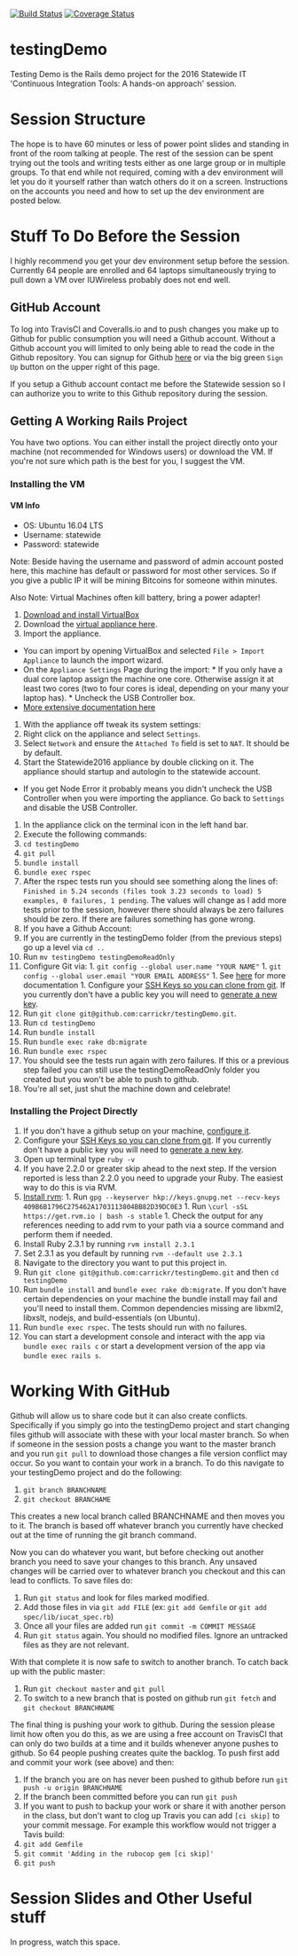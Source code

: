 [![Build Status](https://travis-ci.org/carrickr/testingDemo.svg?branch=master)](https://travis-ci.org/carrickr/testingDemo) [![Coverage Status](https://coveralls.io/repos/github/carrickr/testingDemo/badge.svg?branch=master)](https://coveralls.io/github/carrickr/testingDemo?branch=master)

# testingDemo

Testing Demo is the Rails demo project for the 2016 Statewide IT 'Continuous Integration Tools: A hands-on approach' session.

# Session Structure

The hope is to have 60 minutes or less of power point slides and standing in front of the room talking at people.  The rest of the session can be spent trying out the tools and writing tests either as one large group or in multiple groups.  To that end while not required, coming with a dev environment will let you do it yourself rather than watch others do it on a screen.  Instructions on the accounts you need and how to set up the dev environment are posted below.  


# Stuff To Do Before the Session

I highly recommend you get your dev environment setup before the session.  Currently 64 people are enrolled and 64 laptops simultaneously trying to pull down a VM over IUWireless probably does not end well.  

## GitHub Account

To log into TravisCI and Coveralls.io and to push changes you make up to Github for public consumption you will need a Github account.  Without a Github account you will limited to only being able to read the code in the Github repository.  You can signup for Github [here](https://github.com/join) or via the big green `Sign Up` button on the upper right of this page.

If you setup a Github account contact me before the Statewide session so I can authorize you to write to this Github repository during the session.

## Getting A Working Rails Project

You have two options.  You can either install the project directly onto your machine (not recommended for Windows users) or download the VM.  If you're not sure which path is the best for you, I suggest the VM.  

### Installing the VM

#### VM Info
* OS: Ubuntu 16.04 LTS
* Username: statewide
* Password: statewide

Note: Beside having the username and password of admin account posted here, this machine has default or password for most other services.  So if you give a public IP it will be mining Bitcoins for someone within minutes.  

Also Note: Virtual Machines often kill battery, bring a power adapter!

1.  [Download and install VirtualBox](https://www.virtualbox.org/wiki/Downloads)
1.  Download the [virtual appliance here](https://iu.app.box.com/s/u2ix58gzevxjk5h3mh68004qnqb4a5xx).
1.  Import the appliance.  
  *  You can import by opening VirtualBox and selected `File > Import Appliance` to launch the import wizard.
  *  On the `Appliance Settings` Page during the import:
    *  If you only have a dual core laptop assign the machine one core.  Otherwise assign it at least two cores (two to four cores is ideal, depending on your many your laptop has).
    * Uncheck the USB Controller box.
  *  [More extensive documentation here](https://docs.oracle.com/cd/E26217_01/E26796/html/qs-import-vm.html)
1.  With the appliance off tweak its system settings:
  1. Right click on the appliance and select `Settings`.
  1. Select `Network` and ensure the `Attached To` field is set to `NAT`.  It should be by default.
1. Start the Statewide2016 appliance by double clicking on it.  The appliance should startup and autologin to the statewide account.
  *  If you get Node Error it probably means you didn't uncheck the USB Controller when you were importing the appliance.  Go back to `Settings` and disable the USB Controller.
1.  In the appliance click on the terminal icon in the left hand bar.
1. Execute the following commands:
  1. `cd testingDemo`
  1. `git pull`
  1. `bundle install`
  1. `bundle exec rspec`
1. After the rspec tests run you should see something along the lines of: `Finished in 5.24 seconds (files took 3.23 seconds to load) 5 examples, 0 failures, 1 pending`.  The values will change as I add more tests prior to the session, however there should always be zero failures should be zero.  If there are failures something has gone wrong.
1.  If you have a Github Account:
  1. If you are currently in the testingDemo folder (from the previous steps) go up a level via `cd ..`  
  1. Run `mv testingDemo testingDemoReadOnly`
  1. Configure Git via:
    1. `git config --global user.name "YOUR NAME"`
    1. `git config --global user.email "YOUR EMAIL ADDRESS"`
    1.  See [here](https://help.github.com/articles/set-up-git/) for more documentation
    1. Configure your [SSH Keys so you can clone from git](https://help.github.com/articles/adding-a-new-ssh-key-to-your-github-account/).  If you currently don't have a public key you will need to [generate a new key](https://help.github.com/articles/generating-a-new-ssh-key-and-adding-it-to-the-ssh-agent/).
  1. Run `git clone git@github.com:carrickr/testingDemo.git`.
  1. Run `cd testingDemo`
  1. Run `bundle install`
  1. Run `bundle exec rake db:migrate`
  1. Run `bundle exec rspec`
  1. You should see the tests run again with zero failures.  If this or a previous step failed you can still use the testingDemoReadOnly folder you created but you won't be able to push to github.  
1.  You're all set, just shut the machine down and celebrate!

### Installing the Project Directly

1. If you don't have a github setup on your machine, [configure it](https://help.github.com/articles/set-up-git/).
1. Configure your [SSH Keys so you can clone from git](https://help.github.com/articles/adding-a-new-ssh-key-to-your-github-account/).  If you currently don't have a public key you will need to [generate a new key](https://help.github.com/articles/generating-a-new-ssh-key-and-adding-it-to-the-ssh-agent/).
1. Open up terminal type `ruby -v`
  1.  If you have 2.2.0 or greater skip ahead to the next step.  If the version reported is less than 2.2.0 you need to upgrade your Ruby.  The easiest way to do this is via RVM.
  1.  [Install rvm](https://rvm.io/rvm/install):
    1.  Run `gpg --keyserver hkp://keys.gnupg.net --recv-keys 409B6B1796C275462A1703113804BB82D39DC0E3`
    1.  Run `\curl -sSL https://get.rvm.io | bash -s stable`
    1.  Check the output for any references needing to add rvm to your path via a source command and perform them if needed.
  1. Install Ruby 2.3.1 by running `rvm install 2.3.1`
  1. Set 2.3.1 as you default by running `rvm --default use 2.3.1`
1. Navigate to the directory you want to put this project in.
1. Run `git clone git@github.com:carrickr/testingDemo.git` and then `cd testingDemo`
1. Run `bundle install` and `bundle exec rake db:migrate`.  If you don't have certain dependencies on your machine the bundle install may fail and you'll need to install them.  Common dependencies missing are libxml2, libxslt, nodejs, and build-essentials (on Ubuntu).
1. Run `bundle exec rspec`.  The tests should run with no failures.
1. You can start a development console and interact with the app via `bundle exec rails c` or start a development version of the app via `bundle exec rails s`.

# Working With GitHub

Github will allow us to share code but it can also create conflicts.  Specifically if you simply go into the testingDemo project and start changing files github will associate with these with your local master branch.  So when if someone in the session posts a change you want to the master branch and you run `git pull` to download those changes a file version conflict may occur.  So you want to contain your work in a branch.  To do this navigate to your testingDemo project and do the following:

1.  `git branch BRANCHNAME`
1.  `git checkout BRANCHAME`

This creates a new local branch called BRANCHNAME and then moves you to it.  The branch is based off whatever branch you currently have checked out at the time of running the git branch command.  

Now you can do whatever you want, but before checking out another branch you need to save your changes to this branch.  Any unsaved changes will be carried over to whatever branch you checkout and this can lead to conflicts.  To save files do:

1.  Run `git status` and look for files marked modified.
1.  Add those files in via `git add FILE` (ex: `git add Gemfile` or `git add spec/lib/iucat_spec.rb`)
1.  Once all your files are added run `git commit -m COMMIT MESSAGE`
1.  Run `git status` again.  You should no modified files.  Ignore an untracked files as they are not relevant.  

With that complete it is now safe to switch to another branch.  To catch back up with the public master:

1.  Run `git checkout master` and `git pull`
1.  To switch to a new branch that is posted on github run `git fetch` and `git checkout BRANCHNAME`

The final thing is pushing your work to github.  During the session please limit how often you do this, as we are using a free account on TravisCI that can only do two builds at a time and it builds whenever anyone pushes to github.  So 64 people pushing creates quite the backlog.  To push first add and commit your work (see above) and then:

1.  If the branch you are on has never been pushed to github before run `git push -u origin BRANCHNAME`
1.  If the branch been committed before you can run `git push`
1.  If you want to push to backup your work or share it with another person in the class, but don't want to clog up Travis you can add `[ci skip]` to your commit message.  For example this workflow would not trigger a Tavis build:
  1. `git add Gemfile`
  1. `git commit 'Adding in the rubocop gem [ci skip]'`
  1. `git push`

# Session Slides and Other Useful stuff

In progress, watch this space.

